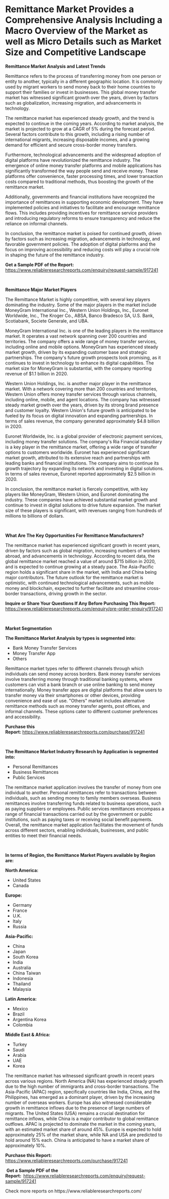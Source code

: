 <p><h1>Remittance Market Provides a Comprehensive Analysis Including a Macro Overview of the Market as well as Micro Details such as Market Size and Competitive Landscape</h1></p><p><strong>Remittance Market Analysis and Latest Trends</strong></p>
<p><p>Remittance refers to the process of transferring money from one person or entity to another, typically in a different geographic location. It is commonly used by migrant workers to send money back to their home countries to support their families or invest in businesses. This global money transfer market has witnessed significant growth over the years, driven by factors such as globalization, increasing migration, and advancements in technology.</p><p>The remittance market has experienced steady growth, and the trend is expected to continue in the coming years. According to market analysis, the market is projected to grow at a CAGR of 5% during the forecast period. Several factors contribute to this growth, including a rising number of international migrants, increasing disposable incomes, and a growing demand for efficient and secure cross-border money transfers.</p><p>Furthermore, technological advancements and the widespread adoption of digital platforms have revolutionized the remittance industry. The emergence of online money transfer platforms and mobile applications has significantly transformed the way people send and receive money. These platforms offer convenience, faster processing times, and lower transaction costs compared to traditional methods, thus boosting the growth of the remittance market.</p><p>Additionally, governments and financial institutions have recognized the importance of remittances in supporting economic development. They have implemented policies and initiatives to facilitate and encourage remittance flows. This includes providing incentives for remittance service providers and introducing regulatory reforms to ensure transparency and reduce the reliance on informal channels.</p><p>In conclusion, the remittance market is poised for continued growth, driven by factors such as increasing migration, advancements in technology, and favorable government policies. The adoption of digital platforms and the focus on improving accessibility and reducing costs will play a crucial role in shaping the future of the remittance industry.</p></p>
<p><strong>Get a Sample PDF of the Report:&nbsp;</strong> <a href="https://www.reliableresearchreports.com/enquiry/request-sample/917241">https://www.reliableresearchreports.com/enquiry/request-sample/917241</a></p>
<p>&nbsp;</p>
<p><strong>Remittance Major Market Players</strong></p>
<p><p>The Remittance Market is highly competitive, with several key players dominating the industry. Some of the major players in the market include MoneyGram International Inc., Western Union Holdings, Inc., Euronet Worldwide, Inc., The Kroger Co., ABSA, Banco Bradesco SA, U.S. Bank, Scotiabank, Societe Generale, and UBA.</p><p>MoneyGram International Inc. is one of the leading players in the remittance market. It operates a vast network spanning over 200 countries and territories. The company offers a wide range of money transfer services, including online and mobile options. MoneyGram has experienced steady market growth, driven by its expanding customer base and strategic partnerships. The company's future growth prospects look promising, as it continues to invest in technology to enhance its digital capabilities. The market size for MoneyGram is substantial, with the company reporting revenue of $1.1 billion in 2020.</p><p>Western Union Holdings, Inc. is another major player in the remittance market. With a network covering more than 200 countries and territories, Western Union offers money transfer services through various channels, including online, mobile, and agent locations. The company has witnessed steady market growth over the years, driven by its strong brand presence and customer loyalty. Western Union's future growth is anticipated to be fueled by its focus on digital innovation and expanding partnerships. In terms of sales revenue, the company generated approximately $4.8 billion in 2020.</p><p>Euronet Worldwide, Inc. is a global provider of electronic payment services, including money transfer solutions. The company's Ria Financial subsidiary is a key player in the remittance market, offering a wide range of transfer options to customers worldwide. Euronet has experienced significant market growth, attributed to its extensive reach and partnerships with leading banks and financial institutions. The company aims to continue its growth trajectory by expanding its network and investing in digital solutions. In terms of sales revenue, Euronet reported approximately $2.5 billion in 2020.</p><p>In conclusion, the remittance market is fiercely competitive, with key players like MoneyGram, Western Union, and Euronet dominating the industry. These companies have achieved substantial market growth and continue to invest in digital solutions to drive future expansion. The market size of these players is significant, with revenues ranging from hundreds of millions to billions of dollars.</p></p>
<p>&nbsp;</p>
<p><strong>What Are The Key Opportunities For Remittance Manufacturers?</strong></p>
<p><p>The remittance market has experienced significant growth in recent years, driven by factors such as global migration, increasing numbers of workers abroad, and advancements in technology. According to recent data, the global remittance market reached a value of around $715 billion in 2020, and is expected to continue growing at a steady pace. The Asia-Pacific region holds a significant share in the market, with India and China being major contributors. The future outlook for the remittance market is optimistic, with continued technological advancements, such as mobile money and blockchain, expected to further facilitate and streamline cross-border transactions, driving growth in the sector.</p></p>
<p><strong>Inquire or Share Your Questions If Any Before Purchasing This Report:</strong> <a href="https://www.reliableresearchreports.com/enquiry/pre-order-enquiry/917241">https://www.reliableresearchreports.com/enquiry/pre-order-enquiry/917241</a></p>
<p>&nbsp;</p>
<p><strong>Market Segmentation</strong></p>
<p><strong>The Remittance Market Analysis by types is segmented into:</strong></p>
<p><ul><li>Bank Money Transfer Services</li><li>Money Transfer App</li><li>Others</li></ul></p>
<p><p>Remittance market types refer to different channels through which individuals can send money across borders. Bank money transfer services involve transferring money through traditional banking systems, where customers can visit a bank branch or use online banking to send money internationally. Money transfer apps are digital platforms that allow users to transfer money via their smartphones or other devices, providing convenience and ease of use. "Others" market includes alternative remittance methods such as money transfer agents, post offices, and informal channels. These options cater to different customer preferences and accessibility.</p></p>
<p><strong>Purchase this Report:&nbsp;</strong><a href="https://www.reliableresearchreports.com/purchase/917241">https://www.reliableresearchreports.com/purchase/917241</a></p>
<p>&nbsp;</p>
<p><strong>The Remittance Market Industry Research by Application is segmented into:</strong></p>
<p><ul><li>Personal Remittances</li><li>Business Remittances</li><li>Public Services</li></ul></p>
<p><p>The remittance market application involves the transfer of money from one individual to another. Personal remittances refer to transactions between individuals, such as sending money to family members overseas. Business remittances involve transferring funds related to business operations, such as paying suppliers or employees. Public services remittances encompass a range of financial transactions carried out by the government or public institutions, such as paying taxes or receiving social benefit payments. Overall, the remittance market application facilitates the movement of funds across different sectors, enabling individuals, businesses, and public entities to meet their financial needs.</p></p>
<p>&nbsp;</p>
<p><strong>In terms of Region, the Remittance Market Players available by Region are:</strong></p>
<p>
    <p> <strong> North America: </strong>
        <ul>
            <li>United States</li>
            <li>Canada</li>
        </ul>
        </p> 
    <p> <strong> Europe: </strong>
        <ul>
            <li>Germany</li>
            <li>France</li>
            <li>U.K.</li>
            <li>Italy</li>
            <li>Russia</li>
        </ul>
        </p> 
    <p> <strong> Asia-Pacific: </strong>
        <ul>
            <li>China</li>
            <li>Japan</li>
            <li>South Korea</li>
            <li>India</li>
            <li>Australia</li>
            <li>China Taiwan</li>
            <li>Indonesia</li>
            <li>Thailand</li>
            <li>Malaysia</li>
        </ul>
        </p> 
    <p> <strong> Latin America: </strong>
        <ul>
            <li>Mexico</li>
            <li>Brazil</li>
            <li>Argentina Korea</li>
            <li>Colombia</li>
        </ul>
        </p> 
    <p> <strong> Middle East & Africa: </strong>
        <ul>
            <li>Turkey</li>
            <li>Saudi</li>
            <li>Arabia</li>
            <li>UAE</li>
            <li>Korea</li>
        </ul>
    </p>
    </p>
<p><p>The remittance market has witnessed significant growth in recent years across various regions. North America (NA) has experienced steady growth due to the high number of immigrants and cross-border transactions. The Asia-Pacific (APAC) region, specifically countries like India, China, and the Philippines, has emerged as a dominant player, driven by the increasing number of overseas workers. Europe has also witnessed considerable growth in remittance inflows due to the presence of large numbers of migrants. The United States (USA) remains a crucial destination for remittance inflows, while China is a major contributor to global remittance outflows. APAC is projected to dominate the market in the coming years, with an estimated market share of around 45%. Europe is expected to hold approximately 25% of the market share, while NA and USA are predicted to hold around 15% each. China is anticipated to have a market share of approximately 10%.</p></p>
<p><strong>Purchase this Report: </strong><a href="https://www.reliableresearchreports.com/purchase/917241">https://www.reliableresearchreports.com/purchase/917241</a></p>
<p>&nbsp;<strong>Get a Sample PDF of the Report:&nbsp;&nbsp;</strong><a href="https://www.reliableresearchreports.com/enquiry/request-sample/917241">https://www.reliableresearchreports.com/enquiry/request-sample/917241</a></p>
<p><strong></strong></p>
<p>Check more reports on https://www.reliableresearchreports.com/</p>